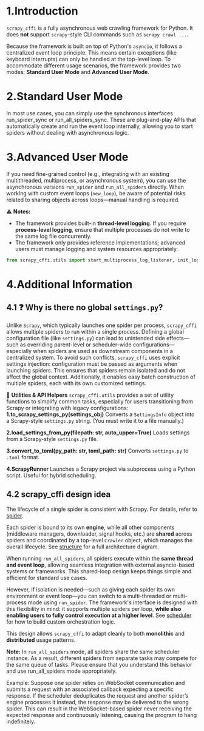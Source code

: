 # 1.Introduction
`scrapy_cffi` is a fully asynchronous web crawling framework for Python. It does **not** support `scrapy`-style CLI commands such as `scrapy crawl ...`.

Because the framework is built on top of Python's `asyncio`, it follows a centralized event loop principle. This means certain exceptions (like keyboard interrupts) can only be handled at the top-level loop. To accommodate different usage scenarios, the framework provides two modes: **Standard User Mode** and **Advanced User Mode**.

# 2.Standard User Mode
In most use cases, you can simply use the synchronous interfaces run_spider_sync or run_all_spiders_sync. These are plug-and-play APIs that automatically create and run the event loop internally, allowing you to start spiders without dealing with asynchronous logic.

# 3.Advanced User Mode
If you need fine-grained control (e.g., integrating with an existing multithreaded, multiprocess, or asynchronous system), you can use the asynchronous versions `run_spider` and `run_all_spiders` directly.
When working with custom event loops (`new_loop`), be aware of potential risks related to sharing objects across loops—manual handling is required.

⚠️ **Notes:**
- The framework provides built-in **thread-level logging**. If you require **process-level logging**, ensure that multiple processes do not write to the same log file concurrently.
- The framework only provides reference implementations; advanced users must manage logging and system resources appropriately.

```python 
from scrapy_cffi.utils import start_multiprocess_log_listener, init_logger_multiprocessing
```

# 4.Additional Information
## 4.1 ❓ **Why is there no global `settings.py`?**
Unlike `Scrapy`, which typically launches one spider per process, `scrapy_cffi` allows multiple spiders to run within a single process. Defining a global configuration file (like `settings.py`) can lead to unintended side effects—such as overriding parent-level or scheduler-wide configurations—especially when spiders are used as downstream components in a centralized system.
To avoid such conflicts, `scrapy_cffi` uses explicit settings injection: configuration must be passed as arguments when launching spiders. This ensures that spiders remain isolated and do not affect the global context. Additionally, it enables easy batch construction of multiple spiders, each with its own customized settings.

🔧 **Utilities & API Helpers**
`scrapy_cffi.utils` provides a set of utility functions to simplify common tasks, especially for users transitioning from Scrapy or integrating with legacy configurations:
**1.to_scrapy_settings_py(settings_obj)**
Converts a `SettingsInfo` object into a Scrapy-style `settings.py` string. (You must write it to a file manually.)

**2.load_settings_from_py(filepath: str, auto_upper=True)**
Loads settings from a Scrapy-style `settings.py` file.

**3.convert_to_toml(py_path: str, toml_path: str)**
Converts `settings.py` to `.toml` format.

**4.ScrapyRunner**
Launches a Scrapy project via subprocess using a Python script. Useful for hybrid scheduling.

## 4.2 scrapy_cffi design idea
The lifecycle of a single spider is consistent with Scrapy. For details, refer to [spider](https://github.com/aFunnyStrange/scrapy_cffi/blob/main/docs/images/spider.jpg).

Each spider is bound to its own **engine**, while all other components (middleware managers, downloader, signal hooks, etc.) are **shared** across spiders and coordinated by a top-level `Crawler` object, which manages the overall lifecycle. See [structure](https://github.com/aFunnyStrange/scrapy_cffi/blob/main/docs/images/structure.jpg) for a full architecture diagram.

When running `run_all_spiders`, all spiders execute within the **same thread and event loop**, allowing seamless integration with external asyncio-based systems or frameworks. This shared-loop design keeps things simple and efficient for standard use cases.

However, if isolation is needed—such as giving each spider its own environment or event loop—you can switch to a multi-threaded or multi-process mode using `run_spider`. The framework's interface is designed with this flexibility in mind: it supports multiple spiders per loop, **while also enabling users to fully control execution at a higher level**. See [scheduler](https://github.com/aFunnyStrange/scrapy_cffi/blob/main/docs/images/scheduler.jpg) for how to build custom orchestration logic.

This design allows `scrapy_cffi` to adapt cleanly to both **monolithic** and **distributed** usage patterns.


**Note:**
In `run_all_spiders` mode, all spiders share the same scheduler instance. 
As a result, different spiders from separate tasks may compete for the same queue of tasks. 
Please ensure that you understand this behavior and use run_all_spiders mode appropriately.

Example: Suppose one spider relies on WebSocket communication and submits a request with 
an associated callback expecting a specific response. If the scheduler deduplicates the request 
and another spider’s engine processes it instead, the response may be delivered to the wrong spider. 
This can result in the WebSocket-based spider never receiving the expected response and continuously 
listening, causing the program to hang indefinitely.